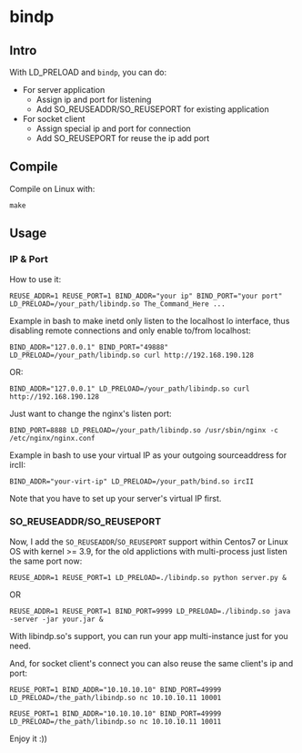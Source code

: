 bindp
=====

## Intro

With LD\_PRELOAD and `bindp`, you can do:

- For server application
    - Assign ip and port for listening
    - Add SO_REUSEADDR/SO_REUSEPORT for existing application
- For socket client
    - Assign special ip and port for connection
    - Add SO_REUSEPORT for reuse the ip add port

## Compile

Compile on Linux with:

    make

## Usage

### IP & Port

How to use it:

    REUSE_ADDR=1 REUSE_PORT=1 BIND_ADDR="your ip" BIND_PORT="your port" LD_PRELOAD=/your_path/libindp.so The_Command_Here ...


Example in bash to make inetd only listen to the localhost
lo interface, thus disabling remote connections and only
enable to/from localhost:

    BIND_ADDR="127.0.0.1" BIND_PORT="49888" LD_PRELOAD=/your_path/libindp.so curl http://192.168.190.128

OR:

    BIND_ADDR="127.0.0.1" LD_PRELOAD=/your_path/libindp.so curl http://192.168.190.128

Just want to change the nginx's listen port:

    BIND_PORT=8888 LD_PRELOAD=/your_path/libindp.so /usr/sbin/nginx -c /etc/nginx/nginx.conf

Example in bash to use your virtual IP as your outgoing
sourceaddress for ircII:

    BIND_ADDR="your-virt-ip" LD_PRELOAD=/your_path/bind.so ircII

Note that you have to set up your server's virtual IP first.

### SO_REUSEADDR/SO_REUSEPORT

Now, I add the `SO_REUSEADDR`/`SO_REUSEPORT` support within Centos7 or Linux OS with kernel >= 3.9, for the old applictions with multi-process just listen the same port now:

    REUSE_ADDR=1 REUSE_PORT=1 LD_PRELOAD=./libindp.so python server.py &

OR

    REUSE_ADDR=1 REUSE_PORT=1 BIND_PORT=9999 LD_PRELOAD=./libindp.so java -server -jar your.jar &

With libindp.so's support, you can run your app multi-instance just for you need.

And, for socket client's connect you can also reuse the same client's ip and port:

    REUSE_PORT=1 BIND_ADDR="10.10.10.10" BIND_PORT=49999 LD_PRELOAD=/the_path/libindp.so nc 10.10.10.11 10001

    REUSE_PORT=1 BIND_ADDR="10.10.10.10" BIND_PORT=49999 LD_PRELOAD=/the_path/libindp.so nc 10.10.10.11 10011

Enjoy it :))
